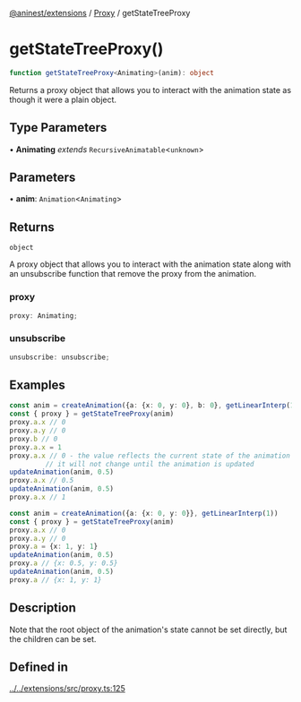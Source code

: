 [@aninest/extensions](../../index.md) / [Proxy](../index.md) / getStateTreeProxy

# getStateTreeProxy()

```ts
function getStateTreeProxy<Animating>(anim): object
```

Returns a proxy object that allows you to interact with the animation state
as though it were a plain object.

## Type Parameters

• **Animating** *extends* `RecursiveAnimatable`\<`unknown`\>

## Parameters

• **anim**: `Animation`\<`Animating`\>

## Returns

`object`

A proxy object that allows you to interact with the animation state
along with an unsubscribe function that remove the proxy from the animation.

### proxy

```ts
proxy: Animating;
```

### unsubscribe

```ts
unsubscribe: unsubscribe;
```

## Examples

```ts
const anim = createAnimation({a: {x: 0, y: 0}, b: 0}, getLinearInterp(1))
const { proxy } = getStateTreeProxy(anim)
proxy.a.x // 0
proxy.a.y // 0
proxy.b // 0
proxy.a.x = 1
proxy.a.x // 0 - the value reflects the current state of the animation so
         // it will not change until the animation is updated
updateAnimation(anim, 0.5)
proxy.a.x // 0.5
updateAnimation(anim, 0.5)
proxy.a.x // 1
```

```ts
const anim = createAnimation({a: {x: 0, y: 0}}, getLinearInterp(1))
const { proxy } = getStateTreeProxy(anim)
proxy.a.x // 0
proxy.a.y // 0
proxy.a = {x: 1, y: 1}
updateAnimation(anim, 0.5)
proxy.a // {x: 0.5, y: 0.5}
updateAnimation(anim, 0.5)
proxy.a // {x: 1, y: 1}
```

## Description

Note that the root object of the animation's state cannot
be set directly, but the children can be set.

## Defined in

[../../extensions/src/proxy.ts:125](https://github.com/zphrs/aninest/blob/d10ff1271505e062a71fdb453fe27ee5103a9c80/extensions/src/proxy.ts#L125)
